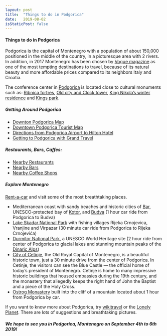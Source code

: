 ```yaml
---
layout: post
title:  "Things to do in Podgorica"
date:   2019-08-02
isStaticPost: false
---
```


#### Things to do in Podgorica

Podgorica is the capital of Montenegro with a population of about 150,000 positioned in the middle of the country, in a picturesque area with 2 rivers.  In addition, in 2017 Montenegro has been chosen by [Vogue magazine](https://www.vogue.com/article/montenegro-best-new-travel-destination-guide) as one of the most tempting destinations to travel, because of its natural beauty and more affordable prices compared to its neighbors Italy and Croatia.

The conference center in [Podgorica](https://en.wikipedia.org/wiki/Podgorica) is located close to cultural monuments such as: [Ribnica fortres](https://en.wikipedia.org/wiki/Ribnica_(fortress)), [Old city and Clock tower](https://en.wikipedia.org/wiki/Clock_Tower_(Podgorica)), [King Nikola’s winter residence](https://en.wikipedia.org/wiki/Podgorica_Royal_Palace#/media/File:WInter_Royal_Palace_in_Podgorica.jpg) and [Kings park](https://www.tripadvisor.com/Attraction_Review-g304088-d7258648-Reviews-King_s_Park-Podgorica_Podgorica_Municipality.html).

##### Getting Around Podgorica

* [Downton Podgorica Map](https://goo.gl/maps/35ZskY81S4TMVF688)
* [Downtown Podgorica Tourist Map](http://ontheworldmap.com/montenegro/city/podgorica/podgorica-tourist-map.jpg) 
* [Directions from Podgorica Airport to Hilton Hotel](https://goo.gl/maps/wRSrzP8aVZ5BrXqdA)
* [Getting to Podgorica with Grand Travel](https://vivoconference.org/vivo2019/news/Grand)

##### Restaurants, Bars, Caffes:

* [Nearby Restaurants](https://www.google.com/maps/search/Restaurants/@42.4410766,19.2595041,16z/data=!3m1!4b1!4m11!2m10!3m6!1sRestaurants!2sDowntown,+Podgorica,+Montenegro!3s0x134deb495db08a0d:0x96d814d6e22b6235!4m2!1d19.2638245!2d42.4403044!5m1!4e3!6e5)
* [Nearby Bars](https://www.google.com/maps/search/Bars+and+pubs/@42.4389031,19.2609046,17z/data=!3m1!4b1!4m11!2m10!3m6!1sBars+and+pubs!2sHilton+Podgorica+Crna+Gora,+2+Bulevar+Svetog+Petra+Cetinjskog,+Podgorica+81000,+Montenegro!3s0x134deb46296b3aed:0xa830e65a91c3c50a!4m2!1d19.2630933!2d42.4389031!5m1!4e3!6e5)
* [Nearby Coffee Shops](https://www.google.com/maps/search/coffee+shop/@42.4431556,19.2580568,15z/data=!3m1!4b1!4m11!2m10!3m6!1scoffee+shop!2sDowntown,+Podgorica,+Montenegro!3s0x134deb495db08a0d:0x96d814d6e22b6235!4m2!1d19.2638245!2d42.4403044!5m1!4e3!6e5)


##### Explore Montenegro

[Rent-a-car](https://www.google.com/maps/search/rental+car/@42.4431549,19.2580568,15z/data=!3m1!4b1!4m10!2m9!3m6!1srental+car!2sDowntown,+Podgorica,+Montenegro!3s0x134deb495db08a0d:0x96d814d6e22b6235!4m2!1d19.2638245!2d42.4403044!5m1!4e3) and visit some of the most breathtaking places.


* Mediterranean coast with sandy beaches and historic cities of [Bar](https://en.wikipedia.org/wiki/Bar,_Montenegro), UNESCO-protected bay of [Kotor](https://en.wikipedia.org/wiki/Kotor), and [Budva](https://en.wikipedia.org/wiki/Budva) (1 hour car ride from Podgorica to Budva)
* [Lake Skadar National Park](https://www.visit-montenegro.com/tourism/national-parks/lake-skadar/) with fishing villages Rijeka Crnojevica, Vranjine and Virpazar (30 minute car ride from Podgorica to Rijeka Crnojevića)
* [Durmitor National Park](https://whc.unesco.org/en/list/100), a UNESCO World Heritage site (2 hour ride from center of Podgorica to glacial lakes and stunning mountain peaks of the [Dinaric Alps](https://en.wikipedia.org/wiki/Dinaric_Alps))
* [City of Cetinje](http://montenegro-for.me/2017/10/5-things-you-should-not-miss-in-cetinje/), the Old Royal Capital of Montenegro, is a beautiful historic town, just a 30 minute drive from the center of Podgorica. In Cetinje, the visitors can see the Blue Castle — the official home of today’s president of Montenegro. Cetinje is home to many impressive historic buildings that housed embassies during the 19th century, and the monastery that allegedly keeps the right hand of John the Baptist and a piece of the Holy Cross.
* [Ostrog Monastery](https://www.montenegropulse.com/ostrog.html) built into the cliff of a mountain located about 1 hour from Podgorica by car.

If you want to know more about Podgorica, try [wikitravel](https://wikitravel.org/en/Podgorica) or the [Lonely Planet](https://www.lonelyplanet.com/montenegro/podgorica). There are lots of suggestions and breathtaking pictures.

##### We hope to see you in Podgorica, Montenegro on September 4th to 6th 2019!


 
